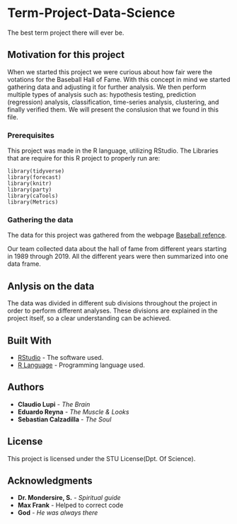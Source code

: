 # Term-Project-Data-Science
The best term project there will ever be.

## Motivation for this project

When we started this project we were curious about how fair were the votations for the Baseball Hall of Fame. With this concept in mind we started gathering data and adjusting it for further analysis. We then perform multiple types of analysis such as: hypothesis testing, prediction (regression) analysis, classification,  time-series analysis, clustering, and finally verified them. We will present the conslusion that we found in this file.

### Prerequisites
This project was made in the R language, utilizing RStudio.
The Libraries that are require for this R project to properly run are:

```
library(tidyverse)
library(forecast)
library(knitr)
library(party)
library(caTools)
library(Metrics)
```

### Gathering the data

The data for this project was gathered from the webpage [Baseball refence](https://www.baseball-reference.com/awards/awards_2018.shtml).

Our team collected data about the hall of fame from different years starting in 1989 through 2019. All the different years were then summarized into one data frame.

## Anlysis on the data

The data was divided in different sub divisions throughout the project in order to perform different analyses. These divisions are explained in the project itself, so a clear understanding can be achieved.



## Built With

* [RStudio](https://rstudio.com/) - The software used.
* [R Language](https://cran.r-project.org/) - Programming language used.


## Authors

* **Claudio Lupi** - *The Brain*
* **Eduardo Reyna** - *The Muscle & Looks*
* **Sebastian Calzadilla** - *The Soul*


## License

This project is licensed under the STU License(Dpt. Of Science).

## Acknowledgments

* **Dr. Mondersire, S.** - *Spiritual guide*
* **Max Frank** - Helped to correct code
* **God** - *He was always there*

